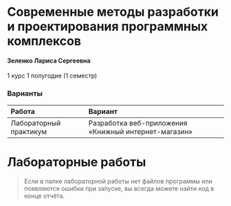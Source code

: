 # Современные методы разработки и проектирования программных комплексов

#### Зеленко Лариса Сергеевна

1 курс 1 полугодие (1 семестр)

### Варианты

| Работа | Вариант |
| :------------------ | :------ |
| Лабораторный практикум               | Разработка веб-приложения «Книжный интернет-магазин»       |

# Лабораторные работы

> Если в папке лабораторной работы нет файлов программы или появляются ошибки при запуске, вы всегда можете найти код в конце отчёта.
